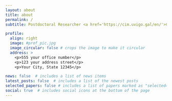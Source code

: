 ```yaml
---
layout: about
title: about
permalink: /
subtitle: Postdoctoral Researcher <a href='https://cim.uvigo.gal/en/'>Centro de Investigacións Mariñas (CIM-UVIGO)</a>. 

profile:
  align: right
  image: #prof_pic.jpg
  image_circular: false # crops the image to make it circular
  address: >
    <p>555 your office number</p>
    <p>123 your address street</p>
    <p>Your City, State 12345</p>

news: false  # includes a list of news items
latest_posts: false  # includes a list of the newest posts
selected_papers: false # includes a list of papers marked as "selected={true}"
social: true  # includes social icons at the bottom of the page
---
```

